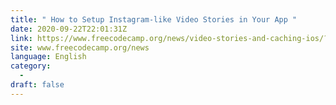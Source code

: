 ```yaml
---
title: " How to Setup Instagram-like Video Stories in Your App "
date: 2020-09-22T22:01:31Z
link: https://www.freecodecamp.org/news/video-stories-and-caching-ios/?utm_medium=RSS&utm_source=news.12bit.vn
site: www.freecodecamp.org/news
language: English
category:
  -   
draft: false
---
```

